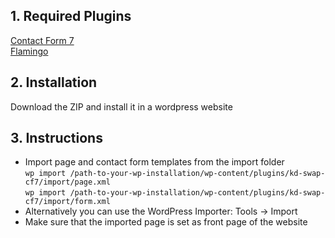 <h2>1. Required Plugins</h2>
<a href="https://bg.wordpress.org/plugins/contact-form-7/">Contact Form 7</a>
<br>
<a href="https://bg.wordpress.org/plugins/contact-form-7/">Flamingo</a> 

<h2>2. Installation</h2>
Download the ZIP and install it in a wordpress website

<h2>3. Instructions</h2>
<ul>
<li>
  Import page and contact form templates from the import folder
  <br>
  <code>wp import /path-to-your-wp-installation/wp-content/plugins/kd-swap-cf7/import/page.xml</code>
  <br>
  <code>wp import /path-to-your-wp-installation/wp-content/plugins/kd-swap-cf7/import/form.xml</code>
</li>
<li>
  Alternatively you can use the WordPress Importer: Tools -> Import
</li>
<li>
    Make sure that the imported page is set as front page of the website
</li>
</ul>
